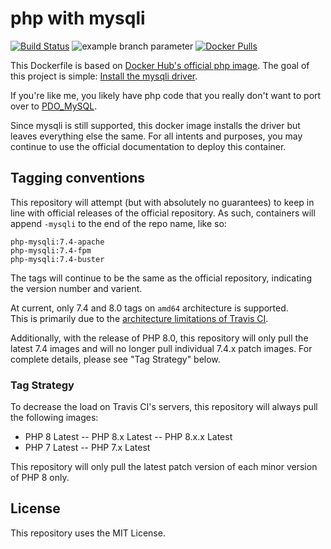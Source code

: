 # php with mysqli

[![Build
Status](https://travis-ci.com/sohmc/php-mysqli.svg?branch=main)](https://travis-ci.com/sohmc/php-mysqli)
![example branch
parameter](https://github.com/sohmc/php-mysqli/workflows/Docker%20Image%20CI/badge.svg?branch=github-workflows)
[![Docker 
Pulls](https://img.shields.io/docker/pulls/sohmc/php-mysqli)](https://hub.docker.com/r/sohmc/php-mysqli)

This Dockerfile is based on [Docker Hub's official php
image](https://hub.docker.com/_/php).  The goal of this project is
simple: [Install the mysqli
driver](https://www.php.net/manual/en/book.mysqli.php).

If you're like me, you likely have php code that you really don't want
to port over to
[PDO_MySQL](https://www.php.net/manual/en/ref.pdo-mysql.php).

Since mysqli is still supported, this docker image installs the driver
but leaves everything else the same.  For all intents and purposes, you
may continue to use the official documentation to deploy this container.

## Tagging conventions

This repository will attempt (but with absolutely no guarantees) to keep
in line with official releases of the official repository.  As such,
containers will append `-mysqli` to the end of the repo name, like so:

```
php-mysqli:7.4-apache
php-mysqli:7.4-fpm
php-mysqli:7.4-buster
```

The tags will continue to be the same as the official repository,
indicating the version number and varient.

At current, only 7.4 and 8.0 tags on `amd64` architecture is supported.  
This is primarily due to the [architecture limitations of Travis
CI](https://docs.travis-ci.com/user/multi-cpu-architectures).

Additionally, with the release of PHP 8.0, this repository will only
pull the latest 7.4 images and will no longer pull individual 7.4.x
patch images.  For complete details, please see "Tag Strategy" below.

### Tag Strategy

To decrease the load on Travis CI's servers, this repository will always
pull the following images:

- PHP 8 Latest
-- PHP 8.x Latest
-- PHP 8.x.x Latest
- PHP 7 Latest
-- PHP 7.x Latest

This repository will only pull the latest patch version of each minor
version of PHP 8 only.

## License

This repository uses the MIT License.

